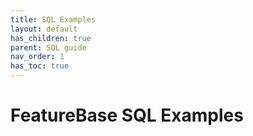 ```yaml
---
title: SQL Examples
layout: default
has_children: true
parent: SQL guide
nav_order: 1
has_toc: true
---
```

# FeatureBase SQL Examples
